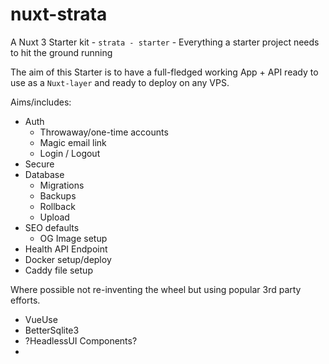 # nuxt-strata
A Nuxt 3 Starter kit - `strata - starter` - Everything a starter project needs to hit the ground running

The aim of this Starter is to have a full-fledged working App + API ready to use as a `Nuxt-layer` and ready to deploy on any VPS.

Aims/includes:

- Auth
  - Throwaway/one-time accounts
  - Magic email link
  - Login / Logout
- Secure
- Database
  - Migrations
  - Backups
  - Rollback
  - Upload
- SEO defaults
  - OG Image setup
- Health API Endpoint
- Docker setup/deploy
- Caddy file setup


Where possible not re-inventing the wheel but using popular 3rd party efforts.

- VueUse
- BetterSqlite3
- ?HeadlessUI Components?
- 
